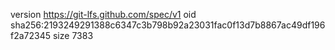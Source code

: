 version https://git-lfs.github.com/spec/v1
oid sha256:2193249291388c6347c3b798b92a23031fac0f13d7b8867ac49df196f2a72345
size 7383
